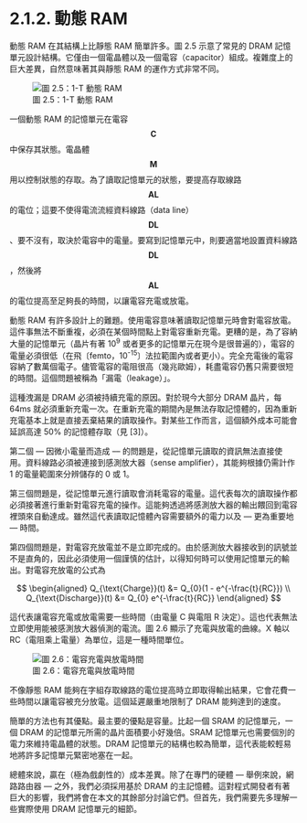 # 2.1.2. 動態 RAM

動態 RAM 在其結構上比靜態 RAM 簡單許多。圖 2.5 示意了常見的 DRAM 記憶單元設計結構。它僅由一個電晶體以及一個電容（capacitor）組成。複雜度上的巨大差異，自然意味著其與靜態 RAM 的運作方式非常不同。

<figure>
  <img src="../../assets/figure-2.5.png" alt="圖 2.5：1-T 動態 RAM">
  <figcaption>圖 2.5：1-T 動態 RAM</figcaption>
</figure>

一個動態 RAM 的記憶單元在電容 $$ \mathbf{C} $$ 中保存其狀態。電晶體 $$ \mathbf{M} $$ 用以控制狀態的存取。為了讀取記憶單元的狀態，要提高存取線路 $$ \mathbf{AL} $$ 的電位；這要不使得電流流經資料線路（data line） $$ \mathbf{DL} $$、要不沒有，取決於電容中的電量。要寫到記憶單元中，則要適當地設置資料線路 $$ \mathbf{DL} $$，然後將 $$ \mathbf{AL} $$ 的電位提高至足夠長的時間，以讓電容充電或放電。

動態 RAM 有許多設計上的難題。使用電容意味著讀取記憶單元時會對電容放電。這件事無法不斷重複，必須在某個時間點上對電容重新充電。更糟的是，為了容納大量的記憶單元（晶片有著 10<sup>9</sup> 或者更多的記憶單元在現今是很普遍的），電容的電量必須很低（在飛〔femto，10<sup>-15</sup>〕法拉範圍內或者更小）。完全充電後的電容容納了數萬個電子。儘管電容的電阻很高（幾兆歐姆），耗盡電容仍舊只需要很短的時間。這個問題被稱為「漏電（leakage）」。

這種洩漏是 DRAM 必須被持續充電的原因。對於現今大部分 DRAM 晶片，每 64ms 就必須重新充電一次。在重新充電的期間內是無法存取記憶體的，因為重新充電基本上就是直接丟棄結果的讀取操作。對某些工作而言，這個額外成本可能會延誤高達 50% 的記憶體存取（見 [3]）。

第二個 –– 因微小電量而造成 –– 的問題是，從記憶單元讀取的資訊無法直接使用。資料線路必須被連接到感測放大器（sense amplifier），其能夠根據仍需計作 1 的電量範圍來分辨儲存的 0 或 1。

第三個問題是，從記憶單元進行讀取會消耗電容的電量。這代表每次的讀取操作都必須接著進行重新對電容充電的操作。這能夠透過將感測放大器的輸出餵回到電容裡頭來自動達成。雖然這代表讀取記憶體內容需要額外的電力以及 –– 更為重要地 –– 時間。

第四個問題是，對電容充放電並不是立即完成的。由於感測放大器接收到的訊號並不是直角的，因此必須使用一個謹慎的估計，以得知何時可以使用記憶單元的輸出。對電容充放電的公式為

$$
\begin{aligned}
Q_{\text{Charge}}(t) &= Q_{0}(1 - e^{-\frac{t}{RC}})
\\
Q_{\text{Discharge}}(t) &= Q_{0} e^{-\frac{t}{RC}}
\end{aligned}
$$

這代表讓電容充電或放電需要一些時間（由電量 C 與電阻 R 決定）。這也代表無法立即使用能被感測放大器偵測的電流。圖 2.6 顯示了充電與放電的曲線。X 軸以 RC（電阻乘上電量）為單位，這是一種時間單位。

<figure>
  <img src="../../assets/figure-2.6.png" alt="圖 2.6：電容充電與放電時間">
  <figcaption>圖 2.6：電容充電與放電時間</figcaption>
</figure>

不像靜態 RAM 能夠在字組存取線路的電位提高時立即取得輸出結果，它會花費一些時間以讓電容被充分放電。這個延遲嚴重地限制了 DRAM 能夠達到的速度。

簡單的方法也有其優點。最主要的優點是容量。比起一個 SRAM 的記憶單元，一個 DRAM 的記憶單元所需的晶片面積要小好幾倍。SRAM 記憶單元也需要個別的電力來維持電晶體的狀態。DRAM 記憶單元的結構也較為簡單，這代表能較輕易地將許多記憶單元緊密地塞在一起。

總體來說，贏在（極為戲劇性的）成本差異。除了在專門的硬體 –– 舉例來說，網路路由器 –– 之外，我們必須採用基於 DRAM 的主記憶體。這對程式開發者有著巨大的影響，我們將會在本文的其餘部分討論它們。但首先，我們需要先多理解一些實際使用 DRAM 記憶單元的細節。

